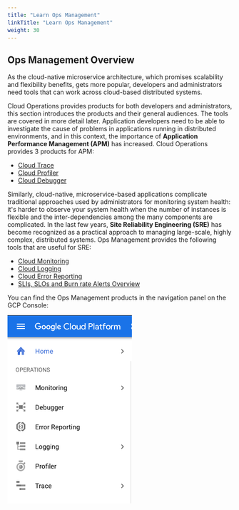 ```yaml
---
title: "Learn Ops Management"
linkTitle: "Learn Ops Management"
weight: 30
---
```


## Ops Management Overview

As the cloud-native microservice architecture, which promises scalability and flexibility benefits, gets more popular, developers and administrators need tools that can work across cloud-based distributed systems.

Cloud Operations provides products for both developers and administrators, this section introduces the products and their general audiences.  The tools are covered in more detail later.
Application developers need to be able to investigate the cause of problems in applications running in distributed environments, and in this context, the importance of **Application Performance Management (APM)** has increased. Cloud Operations provides 3 products for APM:

-  [Cloud Trace](./cloud_trace.md)
-  [Cloud Profiler](./cloud_profiler.md)
-  [Cloud Debugger](./cloud_debugger.md)

Similarly, cloud-native, microservice-based applications complicate traditional approaches used by administrators for monitoring system health: it's harder to observe your system health when the number of instances is flexible and the inter-dependencies among the many components are complicated. In the last few years, **Site Reliability Engineering (SRE)** has become recognized as a practical approach to managing large-scale, highly complex, distributed systems. Ops Management provides the following tools that are useful for SRE:

-  [Cloud Monitoring](./cloud_monitoring.md)
-  [Cloud Logging](./cloud_logging.md)
-  [Cloud Error Reporting](./cloud_error_reporting.md)
-  [SLIs, SLOs and Burn rate Alerts Overview](./cloud_slo_monitoring.md)

You can find the Ops Management products in the navigation panel on the GCP Console:

![image](/docs/images/user-guide/5-operations-products.png)